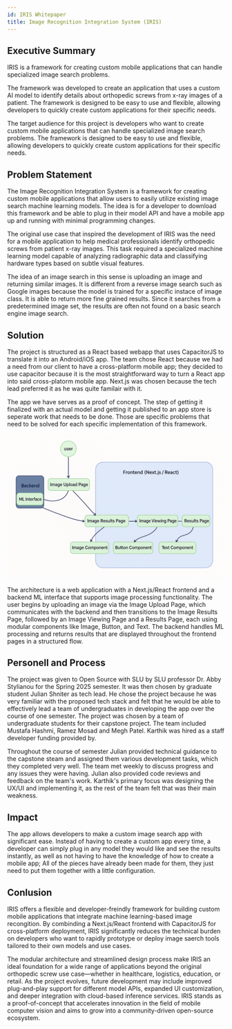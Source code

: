 ```yaml
---
id: IRIS Whitepaper
title: Image Recognition Integration System (IRIS)
---
```


## Executive Summary

IRIS is a framework for creating custom mobile applications that can handle specialized image search problems.

The framework was developed to create an application that uses a custom AI model to identify details about orthopedic screws from x-ray images of a patient. The framework is designed to be easy to use and flexible, allowing developers to quickly create custom applications for their specific needs.

The target audience for this project is developers who want to create custom mobile applications that can handle specialized image search problems. The framework is designed to be easy to use and flexible, allowing developers to quickly create custom applications for their specific needs.

## Problem Statement

The Image Recognition Integration System is a framework for creating custom mobile applications that allow users to easily utilize existing image search machine learning models. The idea is for a developer to download this framework and be able to plug in their model API and have a mobile app up and running with minimal programming changes.  <!-- add background  -->

The original use case that inspired the development of IRIS was the need for a mobile application to help medical professionals identify orthopedic screws from patient x-ray images. This task required a specialized machine learning model capable of analyzing radiographic data and classifying hardware types based on subtle visual features.

The idea of an image search in this sense is uploading an image and returning similar images. It is different from a reverse image search such as Google images because the model is trained for a specific instace of image class. It is able to return more fine grained results. Since it searches from a predetermined image set, the results are often not found on a basic search engine image search.

## Solution

The project is structured as a React based webapp that uses CapacitorJS to translate it into an Android/iOS app. The team chose React because we had a need from  our client to have a cross-platform mobile app; they decided to use capacitor because it is the most straightforward way to turn a React app into said cross-platorm mobile app. Next.js was chosen because the tech lead preferred it as he was quite familair with it.

The app we have serves as a proof of concept. The step of getting it finalized with an actual model and getting it published to an app store is seperate work that needs to be done. Those are specific problems that need to be solved for each specific implementation of this framework.

![Architectural Diagram](image.png)

The architecture is a web application with a Next.js/React frontend and a backend ML interface that supports image processing functionality. The user begins by uploading an image via the Image Upload Page, which communicates with the backend and then transitions to the Image Results Page, followed by an Image Viewing Page and a Results Page, each using modular components like Image, Button, and Text. The backend handles ML processing and returns results that are displayed throughout the frontend pages in a structured flow.

<!-- insert screenshot of actual app -->

## Personell and Process

The project was given to Open Source with SLU by SLU professor Dr. Abby Stylianou for the Spring 2025 semester. It was then chosen by graduate student Julian Shniter as tech lead. He chose the project because he was very familiar with the proposed tech stack and felt that he would be able to effectively lead a team of undergraduates in developing the app over the course of one semester. The project was chosen by a team of undergraduate students for their capstone project. The team included Mustafa Hashmi, Ramez Mosad and Megh Patel. Karthik was hired as a staff developer funding provided by. <!-- insert funding source -->

Throughout the course of semester Julian provided technical guidance to the capstone steam and assigned them various development tasks, which they completed very well. The team met weekly to discuss progress and any issues they were having. Julian also provided code reviews and feedback on the team's work. Karthik's primary focus was designing the UX/UI and implementing it, as the rest of the team felt that was their main weakness.

## Impact

The app allows developers to make a custom image search app with significant ease. Instead of having to create a custom app every time, a developer can simply plug in any model they would like and see the results instantly, as well as not having to have the knowledge of how to create a mobile app; All of the pieces have already been made for them, they just need to put them together with a little configuration.
<!-- get statements from Abby -->

## Conlusion
<!-- reiterates the key value proposition, gives some sense for the future of the project -->
IRIS offers a flexible and developer-freindly framework for building custom mobile applications that integrate machine learning-based image recongition. By combinding a Next.js/React frontend with CapacitorJS for cross-platform deployment, IRIS significantly reduces the technical burden on developers who want to rapidly prototype or deploy image saerch tools tailored to their own models and use cases.

The modular architecture and streamlined design process make IRIS an ideal foundation for a wide range of applications beyond the original orthopedic screw use case—whether in healthcare, logistics, education, or retail. As the project evolves, future development may include improved plug-and-play support for different model APIs, expanded UI customization, and deeper integration with cloud-based inference services. IRIS stands as a proof-of-concept that accelerates innovation in the field of mobile computer vision and aims to grow into a community-driven open-source ecosystem.

<!-- Daniel's call to action!! -->

